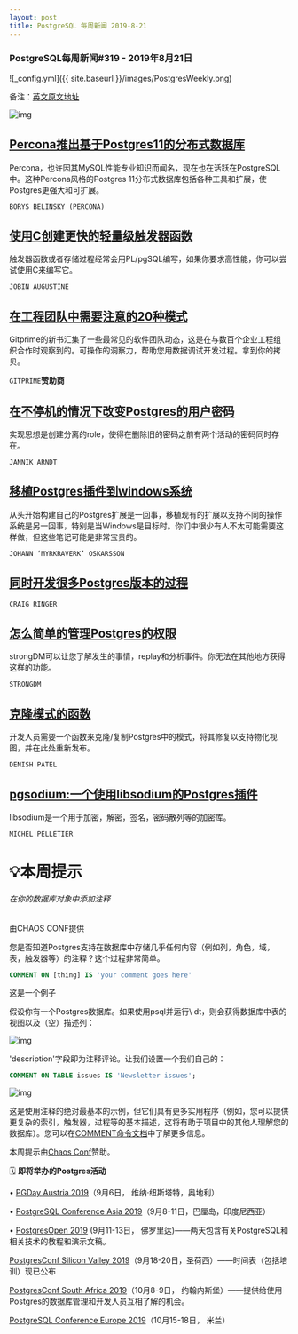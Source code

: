 ```yaml
---
layout: post
title: PostgreSQL 每周新闻 2019-8-21
---
```


### PostgreSQL每周新闻#319 - 2019年8月21日

![_config.yml]({{ site.baseurl }}/images/PostgresWeekly.png)

备注：[英文原文地址](https://postgresweekly.com/issues/319)

![img](https://res.cloudinary.com/cpress/image/upload/w_1280,e_sharpen:60/lz4jeabpf7tiuxv8qpna.jpg)

## [Percona推出基于Postgres11的分布式数据库](https://www.percona.com/blog/2019/08/19/percona-distribution-for-postgresql-11-beta-is-now-available/)

Percona，也许因其MySQL性能专业知识而闻名，现在也在活跃在PostgreSQL中。这种Percona风格的Postgres 11分布式数据库包括各种工具和扩展，使Postgres更强大和可扩展。

`BORYS BELINSKY (PERCONA)`

## [使用C创建更快的轻量级触发器函数](https://www.percona.com/blog/2019/08/15/faster-lightweight-trigger-function-in-c-for-postgresql/)

触发器函数或者存储过程经常会用PL/pgSQL编写，如果你要求高性能，你可以尝试使用C来编写它。

`JOBIN AUGUSTINE`

## [在工程团队中需要注意的20种模式](https://resources.gitprime.com/books/20-patterns/?utm_source=nl(pgw)&utm_medium=email-nl&utm_campaign=nl(pgw))

Gitprime的新书汇集了一些最常见的软件团队动态，这是在与数百个企业工程组织合作时观察到的。可操作的洞察力，帮助您用数据调试开发过程。拿到你的拷贝。

`GITPRIME`**赞助商**

## [在不停机的情况下改变Postgres的用户密码](https://www.jannikarndt.de/blog/2018/08/rotating_postgresql_passwords_with_no_downtime/)

实现思想是创建分离的role，使得在删除旧的密码之前有两个活动的密码同时存在。

`JANNIK ARNDT`



## [移植Postgres插件到windows系统](http://www.myrkraverk.com/blog/2019/08/porting-a-postgresql-extension-from-unix-to-windows-10/)

从头开始构建自己的Postgres扩展是一回事，移植现有的扩展以支持不同的操作系统是另一回事，特别是当Windows是目标时。你们中很少有人不太可能需要这样做，但这些笔记可能是非常宝贵的。

`JOHANN ‘MYRKRAVERK’ OSKARSSON`



## [同时开发很多Postgres版本的过程](https://www.2ndquadrant.com/en/blog/developing-on-many-versions-of-postgresql-at-once/)

`CRAIG RINGER`



## [怎么简单的管理Postgres的权限](https://www.percona.com/blog/2019/08/02/out-of-memory-killer-or-savior/)

strongDM可以让您了解发生的事情，replay和分析事件。你无法在其他地方获得这样的功能。

`STRONGDM`



## [克隆模式的函数](http://www.pateldenish.com/2019/08/clone-schema-in-postgres.html)

开发人员需要一个函数来克隆/复制Postgres中的模式，将其修复以支持物化视图，并在此处重新发布。

`DENISH PATEL`



## [pgsodium:一个使用libsodium的Postgres插件](https://github.com/michelp/pgsodium)

libsodium是一个用于加密，解密，签名，密码散列等的加密库。

`MICHEL PELLETIER`



# 💡本周提示

###### 在你的数据库对象中添加注释

由CHAOS CONF提供



您是否知道Postgres支持在数据库中存储几乎任何内容（例如列，角色，域，表，触发器等）的注释？这个过程非常简单。

```sql
COMMENT ON [thing] IS 'your comment goes here'
```

这是一个例子

假设你有一个Postgres数据库。如果使用psql并运行\ dt，则会获得数据库中表的视图以及（空）描述列：

![img](https://res.cloudinary.com/cpress/image/upload/w_1280,e_sharpen:60/v1566337414/dow9wrabnhefhs5hfaq5.jpg)

'description'字段即为注释评论。让我们设置一个我们自己的：

```sql
COMMENT ON TABLE issues IS 'Newsletter issues';
```

![img](https://res.cloudinary.com/cpress/image/upload/w_1280,e_sharpen:60/v1566337576/buh3yj5cdcg8rfqfj0jx.jpg)

这是使用注释的绝对最基本的示例，但它们具有更多实用程序（例如，您可以提供更复杂的索引，触发器，过程等的基本描述，这将有助于项目中的其他人理解您的数据库）。您可以在[COMMENT命令文档](https://www.postgresql.org/docs/10/sql-comment.html)中了解更多信息。



本周提示由[Chaos Conf](https://postgresweekly.com/link/68608/web)赞助。



🗓  **即将举办的Postgres活动**  

• [PGDay Austria 2019](https://pgday.at/en/)（9月6日， 维纳·纽斯塔特，奥地利）

• [PostgreSQL Conference Asia 2019](https://2019.pgconf.asia/)（9月8-11日，巴厘岛，印度尼西亚）

• [PostgresOpen 2019](https://postgresweekly.com/link/68304/web) (9月11-13日， 佛罗里达)——两天包含有关PostgreSQL和相关技术的教程和演示文稿。

[PostgresConf Silicon Valley 2019](https://postgresweekly.com/link/68305/web)（9月18-20日，圣荷西）——时间表（包括培训）现已公布

[PostgresConf South Africa 2019](https://postgresweekly.com/link/68306/web)（10月8-9日， 约翰内斯堡）——提供给使用Postgres的数据库管理和开发人员互相了解的机会。

[PostgreSQL Conference Europe 2019](https://postgresweekly.com/link/68391/web)（10月15-18日， 米兰）